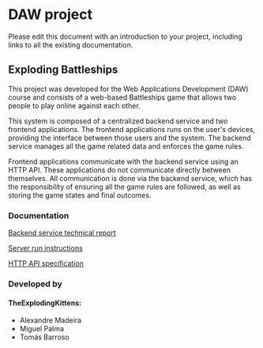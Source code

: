 # DAW project

Please edit this document with an introduction to your project, including links to all the existing documentation.

## Exploding Battleships
This project was developed for the Web Applications Development (DAW) course and consists of a web-based Battleships game that allows two people to play online against each other. 

This system is composed of a centralized backend service and two frontend applications. The frontend applications runs on the user's devices, providing the interface between those users and the system. The backend service manages all the game related data and enforces the game rules.

Frontend applications communicate with the backend service using an HTTP API. These applications do not communicate directly between themselves. All communication is done via the backend service, which has the responsibility of ensuring all the game rules are followed, as well as storing the game states and final outcomes.

### Documentation
[Backend service technical report](https://github.com/isel-leic-daw/2022-daw-leic51d-g06/blob/main/docs/README.md)

[Server run instructions](https://github.com/isel-leic-daw/2022-daw-leic51d-g06/blob/main/code/jvm/README.md) 

[HTTP API specification](https://github.com/isel-leic-daw/2022-daw-leic51d-g06/blob/main/docs/api-spec.md)

### Developed by 
#### TheExplodingKittens:
* Alexandre Madeira
* Miguel Palma
* Tomás Barroso
